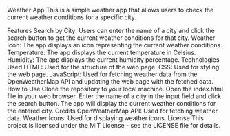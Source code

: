 Weather App
This is a simple weather app that allows users to check the current weather conditions for a specific city.

Features
Search by City: Users can enter the name of a city and click the search button to get the current weather conditions for that city.
Weather Icon: The app displays an icon representing the current weather conditions.
Temperature: The app displays the current temperature in Celsius.
Humidity: The app displays the current humidity percentage.
Technologies Used
HTML: Used for the structure of the web page.
CSS: Used for styling the web page.
JavaScript: Used for fetching weather data from the OpenWeatherMap API and updating the web page with the fetched data.
How to Use
Clone the repository to your local machine.
Open the index.html file in your web browser.
Enter the name of a city in the input field and click the search button.
The app will display the current weather conditions for the entered city.
Credits
OpenWeatherMap API: Used for fetching weather data.
Weather Icons: Used for displaying weather icons.
License
This project is licensed under the MIT License - see the LICENSE file for details.
